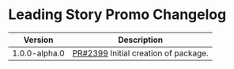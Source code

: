 # Leading Story Promo Changelog

| Version | Description |
|---------|-------------|
| 1.0.0-alpha.0| [PR#2399](https://github.com/bbc/psammead/pull/2399) Initial creation of package. |
